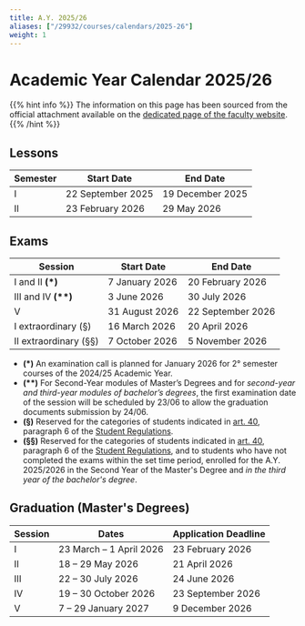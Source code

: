 ```yaml
---
title: A.Y. 2025/26
aliases: ["/29932/courses/calendars/2025-26"]
weight: 1
---
```


# Academic Year Calendar 2025/26

{{% hint info %}}
<i class="fa-solid fa-circle-info" style="color: #74C0FC;"></i> The information on this page has been sourced from the official attachment available on the [dedicated page of the faculty website](https://i3s.web.uniroma1.it/en/programme-calendar).
{{% /hint %}}

## Lessons

| Semester | Start Date        | End Date         |
|----------|-------------------|------------------|
| I        | 22 September 2025 | 19 December 2025 |
| II       | 23 February 2026  | 29 May 2026      |

## Exams

| Session                | Start Date       | End Date          |
|------------------------|------------------|-------------------|
| I and II <b>(*)</b>    | 7 January 2026   | 20 February 2026  |
| III and IV <b>(**)</b> | 3 June 2026      | 30 July 2026      |
| V                      | 31 August 2026   | 22 September 2026 |
| I extraordinary (§)    | 16 March 2026    | 20 April 2026     |
| II extraordinary (§§)  | 7 October 2026   | 5 November 2026   |

- **(*)** An examination call is planned for January 2026 for 2° semester courses of the 2024/25 Academic Year.
- **(\*\*)** For Second-Year modules of Master’s Degrees and for _second-year and third-year modules of bachelor’s degrees_, the first examination date of the session will be scheduled by 23/06 to allow the graduation documents submission by 24/06.
- **(§)** Reserved for the categories of students indicated in [art. 40](https://www.uniroma1.it/en/content/exams), paragraph 6 of the [Student Regulations](https://www.uniroma1.it/en/pagina/student-regulations).
- **(§§)** Reserved for the categories of students indicated in [art. 40](https://www.uniroma1.it/en/content/exams), paragraph 6 of the [Student Regulations](https://www.uniroma1.it/en/pagina/student-regulations), and to students who have not completed the exams within the set time period, enrolled for the A.Y. 2025/2026 in the Second Year of the Master's Degree and _in the third year of the bachelor's degree_.

## Graduation (Master's Degrees)

| Session | Dates                   | Application Deadline |
|---------|-------------------------|----------------------|
| I       | 23 March – 1 April 2026 | 23 February 2026     |
| II      | 18 – 29 May 2026        | 21 April 2026        |
| III     | 22 – 30 July 2026       | 24 June 2026         |
| IV      | 19 – 30 October 2026    | 23 September 2026    |
| V       | 7 – 29 January 2027     | 9 December 2026      |
